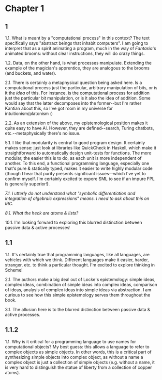 Chapter 1
=========

1
-

1.1.	What is meant by a "computational process" in this context? The text specifically says "abstract beings that inhabit computers". I am going to interpret that as a spirit animating a program, much in the way of _Fantasia_'s animated brooms: without clear instructions, they will do crazy things.

1.2.	Data, on the other hand, is what processes manipulate. Extending the example of the magician's apprentice, they are analogous to the brooms (and buckets, and water).

2.1.	There is certainly a metaphysical question being asked here. Is a computational process just the particular, arbitrary manipulation of bits, or is it the *idea* of this. For instance, is the computational process for addition just the particular bit manipulation, or is it also the idea of addition. Some would say that the latter decomposes into the former--but I'm rather Kantian about this, so I've got room in my universe for intuitionism/platonism :)

2.2.	As an extension of the above, my epistemological position makes it quite easy to have AI. However, they are defined--search, Turing chatbots, etc.--metaphysically there's no issue.

5.1.	I like that modularity is central to good program design. It certainly makes sense: just look at libraries like QuickCheck in Haskell, which make it straightforward to automatically design unit-tests for functions. The more modular, the easier this is to do, as each unit is more independent of another. To this end, a functional programming language, especially one that's pure & statically typed, makes it easier to write highly modular code (though I hear that purity presents significant issues--which I've yet to confirm myself. I'm certainly excited to expore SML to see if an impure FPL is generally superior!).

*7.1.	I utterly do not understand what "symbolic differentiation and integration of algebraic expressions" means. I need to ask about this on IRC.*

*8.1.	What the heck are atoms & lists?*

10.1.	I'm looking forward to exploring this blurred distinction between passive data & active processes!

1.1
---

1.1.	It's certainly true that programming languages, like all languages, are vehicles with which we think. Different languages make it easier, harder, stranger, etc. to think a particular thought. I'm excited to explore thinking in Scheme!

2.1.	The authors make a big deal out of Locke's epistemology: simple ideas, complex ideas, combination of simple ideas into complex ideas, comparison of ideas, analysis of complex ideas into simple ideas via abstraction. I am curious to see how this simple epistemology serves them throughout the book.

3.1.	The allusion here is to the blurred distinction between passive data & active processes.

1.1.2
-----

1.1.	Why is it critical for a programming language to use names for computational objects? My best guess: this allows a language to refer to complex objects as simple objects. In other words, this is a critical part of synthesizing simple objects into complex object, as without a name a complex object is just a collection of simple objects (e.g. without a name, it is very hard to distinguish the statue of liberty from a collection of copper atoms).
